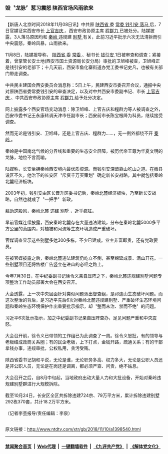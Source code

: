 ### 毁〝龙脉〞惹习震怒 陕西官场风雨欲来
------------------------

<div class="wysiwyg">
 【新唐人北京时间2018年11月08日讯】中共原
 <a href="http://www.ntdtv.com/xtr/gb/articlelistbytag_陕西省.html" target="_blank">
  陕西省
 </a>
 委
 <a href="http://www.ntdtv.com/xtr/gb/articlelistbytag_常委.html" target="_blank">
  常委
 </a>
 <a href="http://www.ntdtv.com/xtr/gb/articlelistbytag_钱引安.html" target="_blank">
  钱引安
 </a>
 <a href="http://www.ntdtv.com/xtr/gb/articlelistbytag_落马.html" target="_blank">
  落马
 </a>
 后，7日官媒证实西安市长
 <a href="http://www.ntdtv.com/xtr/gb/articlelistbytag_上官吉庆.html" target="_blank">
  上官吉庆
 </a>
 、西安市政协原主席
 <a href="http://www.ntdtv.com/xtr/gb/articlelistbytag_程群力.html" target="_blank">
  程群力
 </a>
 已被处分。陆媒披露，3人落马原因均和
 <a href="http://www.ntdtv.com/xtr/gb/articlelistbytag_秦岭.html" target="_blank">
  秦岭
 </a>
 违规建
 <a href="http://www.ntdtv.com/xtr/gb/articlelistbytag_别墅.html" target="_blank">
  别墅
 </a>
 有关，此前习近平批示六次无法清拆而引中央震怒，秦岭风暴，山雨欲来。
 <br/>
 <br/>
 11月8日，陆媒报导称，
 <a href="http://www.ntdtv.com/xtr/gb/articlelistbytag_陕西省.html" target="_blank">
  陕西省
 </a>
 委
 <a href="http://www.ntdtv.com/xtr/gb/articlelistbytag_常委.html" target="_blank">
  常委
 </a>
 、秘书长
 <a href="http://www.ntdtv.com/xtr/gb/articlelistbytag_钱引安.html" target="_blank">
  钱引安
 </a>
 1日被审查和调查；紧接着，曾掌管长安土地(西安市国土资源局长安分局）审批的卫旭峰被查，卫旭峰正是钱引安的老部下；十几天前，西安市鱼化寨街道办党工委书记史凡，也被有关部门带走调查。
 <br/>
 <br/>
 中共民主建国会西安委员会消息称：5日上午，民建西安市委召开会议，通报中央对原陕西省委常委钱引安的审查决定，以及对中共西安市委副书记、市长
 <a href="http://www.ntdtv.com/xtr/gb/articlelistbytag_上官吉庆.html" target="_blank">
  上官吉庆
 </a>
 、中共西安市政协原主席
 <a href="http://www.ntdtv.com/xtr/gb/articlelistbytag_程群力.html" target="_blank">
  程群力
 </a>
 给予处分决定。
 <br/>
 <br/>
 网上披露多个西安官场变动消息：除卫旭峰、上官吉庆和程群力等人被调查之外，西安市委书记王永康转调天津市任副市长；西安前市长陈宝根降为科员，继续接受调查。
 <br/>
 <br/>
 然而无论是钱引安、卫旭峰，还是上官吉庆、程群力……，无一例外都绕不开
 <a href="http://www.ntdtv.com/xtr/gb/articlelistbytag_秦岭.html" target="_blank">
  秦岭
 </a>
 。
 <br/>
 <br/>
 秦岭是中国南北气候的分界线和重要的生态安全屏障，被历代帝王尊为华夏文明的龙脉，地位不言而喻。
 <br/>
 <br/>
 陆媒称，长安坐拥秦岭西安境内最优质资源。而钱引安深谙靠山吃山之道。在撤县设区不久，他治下的长安区〝斥资千万买策划〞确定新长安战略，其中就包括秦岭北麓经济板块。
 <br/>
 <br/>
 2003年初，钱引安由区长晋升区委书记后，秦岭北麓经济板块，乃至新长安战略，自然也就成了〝一把手〞新政。
 <br/>
 <br/>
 藉助这股风，秦岭北麓
 <a href="http://www.ntdtv.com/xtr/gb/articlelistbytag_违建.html" target="_blank">
  违建
 </a>
 <a href="http://www.ntdtv.com/xtr/gb/articlelistbytag_别墅.html" target="_blank">
  别墅
 </a>
 ，近乎疯狂。
 <br/>
 <br/>
 早前官媒连续披露，西安秦岭北麓存在大量违法建筑，分布在秦岭北麓5000多平方公里的范围内，对植被和河流等生态环境造成严重破坏。
 <br/>
 <br/>
 官媒调查显示这些别墅多达300多栋，不少已建成。业主非富即贵，还有党政要员。
 <br/>
 <br/>
 在被官媒披露之后，秦岭北麓违法建筑仍屹立不倒，甚至绵延成景、满山开花。一些别墅项目还将售楼广告竖立在进山的必经之路上。
 <br/>
 <br/>
 今年7月30日，在中纪委副书记徐令义亲自压阵之下，秦岭北麓违规建别墅问题专项整治工作动员部署大会在西安召开。
 <br/>
 <br/>
 大会透露，上一次中央层面针对类似问题派出督查组，是祁连山生态破坏问题。而这次整治的背后，是习近平先后6次对秦岭北麓违规建别墅、严重破坏生态环境问题和秦岭生态环境保护作出重要批示指示，却〝整而未治、禁而不绝〞的问题。
 <br/>
 <br/>
 习近平6次批示指示，加之中纪委副书记亲自压阵查办，足见问题严重和中央震怒。
 <br/>
 <br/>
 大会召开前，徐令义已带领的工作组已为此调查了一周。徐令义怒批，有的领导与老板结成政商关系圈；有的民企老板，上下打点，金钱开路，疏通关系；有的干部拿钱办事，违规审批，公权私用，贪污受贿。
 <br/>
 <br/>
 陕西省委书记胡和平说，无论是谁，无论职务多高、权力多大，无论是公职人员还是非公职人员，无论是在岗还是调离，都必须严查、问责，绝不姑息。
 <br/>
 <br/>
 大会召开之后，自8月中旬起，当地政府出动大量人力和大批设备，开始对秦岭违规建别墅群进行大规模拆除。
 <br/>
 <br/>
 截至10月24日，长安区全区共拆除违建724宗、79万平方米，累计拆除违建别墅292栋370套，共计18.2万平方米。
 <br/>
 <br/>
 （记者李芸报导/责任编辑：李泉）
</div>

<br/>原文链接：http://www.ntdtv.com/xtr/gb/2018/11/10/a1398540.html


------------------------
#### [禁闻聚合首页](https://github.com/gfw-breaker/banned-news/blob/master/README.md) &nbsp;|&nbsp; [Web代理](https://github.com/gfw-breaker/open-proxy/blob/master/README.md) &nbsp;|&nbsp; [一键翻墙软件](https://github.com/gfw-breaker/nogfw/blob/master/README.md) &nbsp;|&nbsp; [《九评共产党》](https://github.com/gfw-breaker/9ping.md/blob/master/README.md#九评之一评共产党是什么) &nbsp;|&nbsp; [《解体党文化》](https://github.com/gfw-breaker/jtdwh.md/blob/master/README.md#绪论)